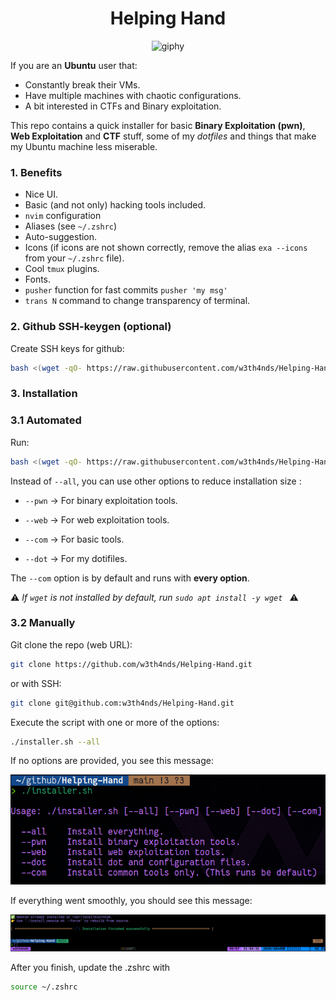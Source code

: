 <div align="center">
  <h1>
    Helping Hand
  </h1>
</div>

<div align="center">
  <img src="https://media1.tenor.com/m/lxpfB01kWpcAAAAC/bromance-sig-curtis.gif" alt="giphy">
</div>

If you are an **Ubuntu** user that:

* Constantly break their VMs. 
* Have multiple machines with chaotic configurations.
* A bit interested in CTFs and Binary exploitation.

This repo contains a quick installer for basic **Binary Exploitation (pwn)**, **Web Exploitation** and **CTF** stuff, some of my *dotfiles* and things that make my Ubuntu machine less miserable. 

### 1. Benefits

* Nice UI.
* Basic (and not only) hacking tools included.
* `nvim` configuration
* Aliases (see `~/.zshrc`)
* Auto-suggestion.
* Icons (if icons are not shown correctly, remove the alias `exa --icons` from your `~/.zshrc` file).
* Cool `tmux` plugins.
* Fonts.
* `pusher` function for fast commits `pusher 'my msg'`
* `trans N` command to change transparency of terminal. 

### 2. Github SSH-keygen (optional)

Create SSH keys for github:

```bash
bash <(wget -qO- https://raw.githubusercontent.com/w3th4nds/Helping-Hand/main/ssh_key_git.sh) -u "username" -e "your@mail"
```

### 3. Installation

### 3.1 Automated

Run:
```bash
bash <(wget -qO- https://raw.githubusercontent.com/w3th4nds/Helping-Hand/main/installer.sh) --all
```

Instead of `--all`, you can use other options to reduce installation size :

* `--pwn` -> For binary exploitation tools.
* `--web` -> For web exploitation tools.

* `--com` -> For basic tools.
* `--dot` -> For my dotifiles.

The `--com` option is by default and runs with **every option**. 

⚠️ *If `wget` is not installed by default, run `sudo apt install -y wget `* ⚠️

 ### 3.2 Manually

Git clone the repo (web URL): 

```bash
git clone https://github.com/w3th4nds/Helping-Hand.git
```

or with SSH:

```bash
git clone git@github.com:w3th4nds/Helping-Hand.git
```

Execute the script with one or more of the options:

```bash
./installer.sh --all
```

If no options are provided, you see this message: 

![](assets/inter.png)

If everything went smoothly, you should see this message: 

![](assets/suc.png)

After you finish, update the .zshrc with 

```bash
source ~/.zshrc
```



